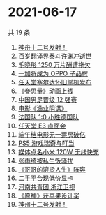 # 2021-06-17

共 19 条

<!-- BEGIN -->
<!-- 最后更新时间 Thu Jun 17 2021 18:06:21 GMT+0800 (China Standard Time) -->

1. [神舟十二号发射！](https://www.zhihu.com/search?q=神舟十二号)
2. [百岁翻译界泰斗许渊冲逝世](https://www.zhihu.com/search?q=许渊冲)
3. [毛晓彤 1250 万片酬遭拖欠](https://www.zhihu.com/search?q=毛晓彤)
4. [一加将成为 OPPO 子品牌](https://www.zhihu.com/search?q=一加)
5. [任天堂塞尔达怀旧掌机发布](https://www.zhihu.com/search?q=塞尔达)
6. [《眷思量》动画上线](https://www.zhihu.com/search?q=眷思量)
7. [中国男足晋级 12 强赛](https://www.zhihu.com/search?q=中国男足)
8. [电影《渔业阴谋》](https://www.zhihu.com/search?q=渔业阴谋)
9. [法国队 1:0 小胜德国队](https://www.zhihu.com/search?q=德法大战)
10. [任天堂 E3 直面会](https://www.zhihu.com/search?q=E3)
11. [端午档电影无一票房破亿](https://www.zhihu.com/search?q=端午档票房)
12. [PS5 游戏瑞奇与叮当](https://www.zhihu.com/search?q=瑞奇与叮当)
13. [媒体点名小米 120W 无线快充](https://www.zhihu.com/search?q=小米快充)
14. [张雨绮被私生饭骚扰](https://www.zhihu.com/search?q=张雨绮)
15. [《哥哥的滚烫人生》阵容](https://www.zhihu.com/search?q=哥哥的滚烫人生)
16. [二手平台现低价显卡](https://www.zhihu.com/search?q=显卡)
17. [河南共青团 浙江卫视](https://www.zhihu.com/search?q=浙江卫视抄袭)
18. [《原神》获苹果设计奖](https://www.zhihu.com/search?q=原神)
19. [神州十二号发射！](https://www.zhihu.com/search?q=神州十二号)

<!-- END -->
